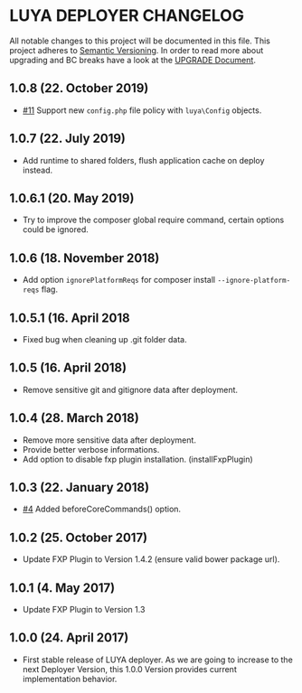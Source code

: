 # LUYA DEPLOYER CHANGELOG

All notable changes to this project will be documented in this file. This project adheres to [Semantic Versioning](http://semver.org/).
In order to read more about upgrading and BC breaks have a look at the [UPGRADE Document](UPGRADE.md).

## 1.0.8 (22. October 2019)

+ [#11](https://github.com/luyadev/luya-deployer/issues/11) Support new `config.php` file policy with `luya\Config` objects.

## 1.0.7 (22. July 2019)

+ Add runtime to shared folders, flush application cache on deploy instead.

## 1.0.6.1 (20. May 2019)

+ Try to improve the composer global require command, certain options could be ignored.

## 1.0.6 (18. November 2018)

+ Add option `ignorePlatformReqs` for composer install `--ignore-platform-reqs` flag.

## 1.0.5.1 (16. April 2018

+ Fixed bug when cleaning up .git folder data.

## 1.0.5 (16. April 2018)

+ Remove sensitive git and gitignore data after deployment.

## 1.0.4 (28. March 2018)

+ Remove more sensitive data after deployment.
+ Provide better verbose informations.
+ Add option to disable fxp plugin installation. (installFxpPlugin)

## 1.0.3 (22. January 2018)

+ [#4](https://github.com/luyadev/luya-deployer/issues/4) Added beforeCoreCommands() option.

## 1.0.2 (25. October 2017)

+ Update FXP Plugin to Version 1.4.2 (ensure valid bower package url).

## 1.0.1 (4. May 2017)

+ Update FXP Plugin to Version 1.3

## 1.0.0 (24. April 2017)

+ First stable release of LUYA deployer. As we are going to increase to the next Deployer Version, this 1.0.0 Version provides current implementation behavior.
